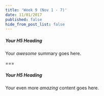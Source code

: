 ```yaml
---
title: 'Week 9 (Nov 1 - 7)'
date: 11/01/2017
published: false
hide_from_post_list: false
---
```


##### Your H5 Heading
Your _awesome_ summary goes here.

===

##### Your H5 Heading
Your even more *amazing* content goes here.

